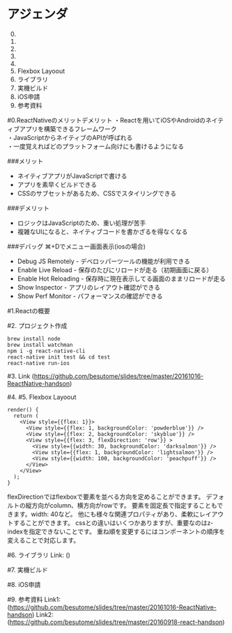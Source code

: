 # アジェンダ
0.
1.
2.
3.
4.
5. Flexbox Layoout
6. ライブラリ
7. 実機ビルド
8. iOS申請
9. 参考資料

#0.ReactNativeのメリットデメリット
・Reactを用いてiOSやAndroidのネイティブアプリを構築できるフレームワーク<br>
・JavaScriptからネイティブのAPIが呼ばれる<br>
・一度覚えればどのプラットフォーム向けにも書けるようになる<br>

###メリット
- ネイティブアプリがJavaScriptで書ける<br>
- アプリを素早くビルドできる<br>
- CSSのサブセットがあるため、CSSでスタイリングできる<br>

###デメリット
- ロジックはJavaScriptのため、重い処理が苦手<br>
- 複雑なUIになると、ネイティブコードを書かざるを得なくなる<br>

###デバッグ
⌘+Dでメニュー画面表示(iosの場合)

- Debug JS Remotely - デベロッパーツールの機能が利用できる<br>
- Enable Live Reload - 保存のたびにリロードが走る（初期画面に戻る）<br>
- Enable Hot Reloading - 保存時に現在表示してる画面のままリロードが走る<br>
- Show Inspector - アプリのレイアウト確認ができる<br>
- Show Perf Monitor - パフォーマンスの確認ができる<br>


#1.Reactの概要




#2. プロジェクト作成

```
brew install node
brew install watchman
npm i -g react-native-cli
react-native init test && cd test
react-native run-ios

```

#3. 
Link (https://github.com/besutome/slides/tree/master/20161016-ReactNative-handson)

#4. 
#5. Flexbox Layoout 
```
render() {
  return (
    <View style={{flex: 1}}>
      <View style={{flex: 1, backgroundColor: 'powderblue'}} /> 
      <View style={{flex: 2, backgroundColor: 'skyblue'}} />
      <View style={{flex: 3, flexDirection: 'row'}} >
        <View style={{width: 30, backgroundColor: 'darksalmon'}} /> 
        <View style={{flex: 1, backgroundColor: 'lightsalmon'}} /> 
        <View style={{width: 100, backgroundColor: 'peachpuff'}} />
      </View> 
    </View>
  );
}
```

flexDirectionではflexboxで要素を並べる方向を定めることができます。
デフォルトの縦方向がcolumn、横方向がrowです。
要素を固定長で指定することもできます。width: 40など。
他にも様々な関連プロパティがあり、柔軟にレイアウトすることができます。
cssとの違いはいくつかありますが、重要なのはz-indexを指定できないことです。
重ね順を変更するにはコンポーネントの順序を変えることで対応します。


#6. ライブラリ
Link: ()

#7. 実機ビルド

#8. iOS申請

#9. 参考資料
Link1: (https://github.com/besutome/slides/tree/master/20161016-ReactNative-handson)
Link2: (https://github.com/besutome/slides/tree/master/20160918-react-handson)

